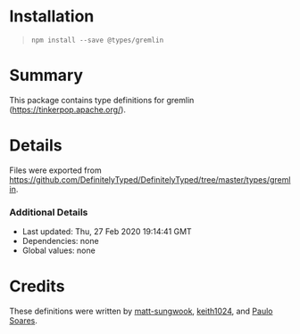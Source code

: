 # Installation
> `npm install --save @types/gremlin`

# Summary
This package contains type definitions for gremlin (https://tinkerpop.apache.org/).

# Details
Files were exported from https://github.com/DefinitelyTyped/DefinitelyTyped/tree/master/types/gremlin.

### Additional Details
 * Last updated: Thu, 27 Feb 2020 19:14:41 GMT
 * Dependencies: none
 * Global values: none

# Credits
These definitions were written by [matt-sungwook](https://github.com/matt-sungwook), [keith1024](https://github.com/keith1024), and [Paulo Soares](https://github.com/7jpsan).
